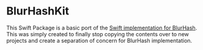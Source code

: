 # BlurHashKit

This Swift Package is a basic port of the [Swift implementation for BlurHash](https://github.com/woltapp/blurhash/tree/master/Swift/BlurHashKit). This was simply created to finally stop copying the contents over to new projects and create a separation of concern for BlurHash implementation.
